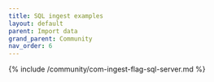 ```yaml
---
title: SQL ingest examples
layout: default
parent: Import data
grand_parent: Community
nav_order: 6
---
```







{% include /community/com-ingest-flag-sql-server.md %}
